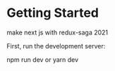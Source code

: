 # Getting Started
make next js with redux-saga 2021

First, run the development server:

npm run dev
   or
yarn dev
